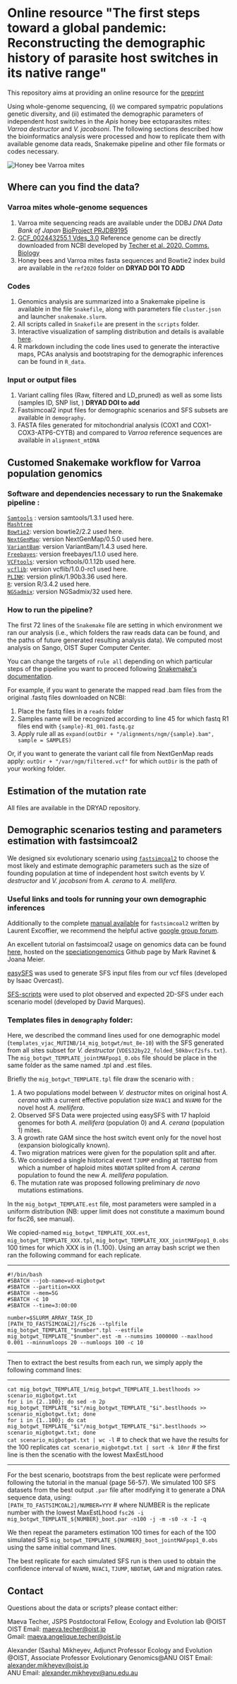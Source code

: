 # Online resource "The first steps toward a global pandemic: Reconstructing the demographic history of parasite host switches in its native range"

This repository aims at providing an online resource for the [preprint](https://www.biorxiv.org/content/10.1101/2020.07.30.228320v1.full)

Using whole-genome sequencing, (i) we compared sympatric populations genetic diversity, and (ii) estimated the demographic parameters of independent host switches in the _Apis_ honey bee ectoparasites mites: _Varroa destructor_ and _V. jacobsoni_. The following sections described how the bioinformatics analysis were processed and how to replicate them with available genome data reads, Snakemake pipeline and other file formats or codes necessary.

<img src="/images/Varroabanner.jpg" alt="Honey bee Varroa mites"/>

## Where can you find the data?

### Varroa mites whole-genome sequences

1. Varroa mite sequencing reads are available under the DDBJ _DNA Data Bank of Japan_ [BioProject PRJDB9195](https://www.ncbi.nlm.nih.gov/bioproject/PRJDB9195)   
2. [GCF_002443255.1 Vdes_3.0](https://www.ncbi.nlm.nih.gov/genome/?term=txid109461[orgn]) Reference genome can be directly downloaded from NCBI developed by [Techer et al. 2020. Comms. Biology](https://www.nature.com/articles/s42003-019-0606-0)  
3. Honey bees and Varroa mites fasta sequences and Bowtie2 index build are available in the `ref2020` folder on **DRYAD DOI TO ADD**  

### Codes

1. Genomics analysis are summarized into a Snakemake pipeline is available in the file `Snakefile`, along with parameters file `cluster.json` and launcher `snakemake.slurm`.
2. All scripts called in `Snakefile` are present in the `scripts` folder.  
3. Interactive visualization of sampling distribution and details is available [here](https://MaevaTecher.github.io/varroa-host-jump).   
4. R markdown including the code lines used to generate the interactive maps, PCAs analysis and bootstraping for the demographic inferences can be found in `R_data`.

### Input or output files 

1. Variant calling files (Raw, filtered and LD_pruned) as well as some lists (samples ID, SNP list, ) **DRYAD DOI to add**  
2. Fastsimcoal2 input files for demographic scenarios and SFS subsets are available in `demography`.
3. FASTA files generated for mitochondrial analysis (COX1 and COX1-COX3-ATP6-CYTB) and compared to _Varroa_ reference sequences are available in `alignment_mtDNA`

## Customed Snakemake workflow for Varroa population genomics

### Software and dependencies necessary to run the Snakemake pipeline :  

[`Samtools`](http://www.htslib.org/) : version samtools/1.3.1 used here.  
[`Mashtree`](https://github.com/lskatz/mashtree)   
[`Bowtie2`](http://bowtie-bio.sourceforge.net/bowtie2/index.shtml): version bowtie2/2.2 used here.   
[`NextGenMap`](https://cibiv.github.io/NextGenMap/): version NextGenMap/0.5.0 used here.   
[`VariantBam`](https://github.com/broadinstitute/VariantBam): version VariantBam/1.4.3 used here.   
[`Freebayes`](https://github.com/ekg/freebayes): version freebayes/1.1.0 used here.  
[`VCFtools`](https://vcftools.github.io/index.html): version vcftools/0.1.12b used here.  
[`vcflib`](https://github.com/vcflib/vcflib): version vcflib/1.0.0-rc1 used here.  
[`PLINK`](https://www.cog-genomics.org/plink/): version plink/1.90b3.36 used here.  
[`R`](https://www.r-project.org/): version R/3.4.2 used here.  
[`NGSadmix`](http://www.popgen.dk/software/index.php/NgsAdmix): version NGSadmix/32 used here.  

### How to run the pipeline?  

The first 72 lines of the `Snakemake` file are setting in which environment we ran our analysis (i.e., which folders the raw reads data can be found, and the paths of future generated resulting analysis data). We computed most analysis on Sango, OIST Super Computer Center.

You can change the targets of `rule all` depending on which particular steps of the pipeline you want to proceed following [Snakemake's documentation](https://snakemake.readthedocs.io/en/v3.9.1/).   

For example, if you want to generate the mapped read .bam files from the original .fastq files downloaded on NCBI:  
1. Place the fastq files in a `reads` folder  
2. Samples name will be recognized according to line 45 for which fastq R1 files end with `{sample}-R1_001.fastq.gz`  
3. Apply rule all as `expand(outDir + "/alignments/ngm/{sample}.bam", sample = SAMPLES)`  

Or, if you want to generate the variant call file from NextGenMap reads apply:
`outDir + "/var/ngm/filtered.vcf"` for which `outDir` is the path of your working folder.


## Estimation of the mutation rate

All files are available in the DRYAD repository.


## Demographic scenarios testing and parameters estimation with fastsimcoal2

We designed six evolutionary scenario using [`fastsimcoal2`](http://cmpg.unibe.ch/software/fastsimcoal2/) to choose the most likely and estimate demographic parameters such as the size of founding population at time of independent host switch events by _V. destructor_ and _V. jacobsoni_ from _A. cerana_ to _A. mellifera_.

### Useful links and tools for running your own demographic inferences

Additionally to the complete [manual available](http://cmpg.unibe.ch/software/fastsimcoal2/man/fastsimcoal26.pdf) for `fastsimcoal2` written by Laurent Excoffier, we recommend the helpful active [google group forum](https://groups.google.com/forum/?nomobile=true#!forum/fastsimcoal). 

An excellent tutorial on fastsimcoal2 usage on genomics data can be found [here](https://speciationgenomics.github.io/fastsimcoal2/), hosted on the [speciationgenomics](https://github.com/speciationgenomics) Github page by Mark Ravinet & Joana Meier. 

[easySFS](https://github.com/isaacovercast/easySFS) was used to generate SFS input files from our vcf files (developed by Isaac Overcast).

[SFS-scripts](https://github.com/marqueda/SFS-scripts) were used to plot observed and expected 2D-SFS under each scenario model (developed by David Marques).

### Templates files in `demography` folder:  

Here, we described the command lines used for one demographic model (`templates_vjac_MUTINB/14_mig_botgwt/mut_8e-10`) with the SFS generated from all sites subset for _V. destructor_ (`VDES32by22_folded_50kbvcf2sfs.txt`). The `mig_botgwt_TEMPLATE_jointMAFpop1_0.obs` file should be place in the same folder as the same named .tpl and .est files.

Briefly the `mig_botgwt_TEMPLATE.tpl` file draw the scenario with :  
1. A two populations model between _V. destructor_ mites on original host _A. cerana_ with a current effective population size `NVAC1` and `NVAM0` for the novel host _A. mellifera_.
2. Observed SFS Data were projected using easySFS with 17 haploid genomes for both _A. mellifera_ (population 0) and _A. cerana_ (population 1) mites.
3. A growth rate GAM since the host switch event only for the novel host (expansion biologically known).
4. Two migration matrices were given for the population split and after.
5. We considered a single historical event `TJUMP` ending at `TBOTEND` from which a number of haploid mites `NBOTAM` splited from _A. cerana_ population to found the new _A. mellifera_ population.
6. The mutation rate was proposed following preliminary _de novo_ mutations estimations.  
  
In the `mig_botgwt_TEMPLATE.est` file, most parameters were sampled in a uniform distribution (NB: upper limit does not constitute a maximum bound for fsc26, see manual).  
  
We copied-named `mig_botgwt_TEMPLATE_XXX.est`, `mig_botgwt_TEMPLATE_XXX.tpl`, `mig_botgwt_TEMPLATE_XXX_jointMAFpop1_0.obs` 100 times for which XXX is in {1..100}. Using an array bash script we then ran the following command for each replicate.  

__________________________
`#!/bin/bash`  
`#SBATCH --job-name=vd-migbotgwt`  
`#SBATCH --partition=XXX`  
`#SBATCH --mem=5G`  
`#SBATCH -c 10`  
`#SBATCH --time=3:00:00`  
  
`number=$SLURM_ARRAY_TASK_ID`  
`[PATH_TO_FASTSIMCOAL2]/fsc26 --tplfile mig_botgwt_TEMPLATE_"$number".tpl --estfile mig_botgwt_TEMPLATE_"$number".est -m --numsims 1000000 --maxlhood 0.001 --minnumloops 20 --numloops 100 -c 10`  
__________________________


Then to extract the best results from each run, we simply apply the following command lines:  
__________________________
`cat mig_botgwt_TEMPLATE_1/mig_botgwt_TEMPLATE_1.bestlhoods >> scenario_migbotgwt.txt`  
`for i in {2..100}; do sed -n 2p mig_botgwt_TEMPLATE_"$i"/mig_botgwt_TEMPLATE_"$i".bestlhoods >> scenario_migbotgwt.txt; done`  
`for i in {1..100}; do cat mig_botgwt_TEMPLATE_"$i"/mig_botgwt_TEMPLATE_"$i".bestlhoods >> scenario_migbotgwt.txt; done`  
`cat scenario_migbotgwt.txt | wc -l` # to check that we have the results for the 100 replicates 
`cat scenario_migbotgwt.txt | sort -k 10nr` # the first line is then the scenatio with the lowest MaxEstLhood  
__________________________

For the best scenario, bootstraps from the best replicate were performed following the tutorial in the manual (page 56-57). We simulated 100 SFS datasets from the best output `.par` file after modifying it to generate a DNA sequence data, using:   
`[PATH_TO_FASTSIMCOAL2]/NUMBER=YYY` # where NUMBER is the replicate number with the lowest MaxEstLhood
`fsc26 -i mig_botgwt_TEMPLATE_${NUMBER}_boot.par -n100 -j -m -s0 -x -I -q`

We then repeat the parameters estimation 100 times for each of the 100 simulated SFS `mig_botgwt_TEMPLATE_${NUMBER}_boot_jointMAFpop1_0.obs` using the same initial command lines. 

The best replicate for each simulated SFS run is then used to obtain the confidence interval of `NVAM0`, `NVAC1`, `TJUMP`, `NBOTAM`, `GAM` and migration rates.


## Contact
Questions about the data or scripts? please contact either:  

Maeva Techer, JSPS Postdoctoral Fellow, Ecology and Evolution lab @OIST  
OIST Email: maeva.techer@oist.jp  
Gmail: maeva.angelique.techer@oist.jp  

Alexander (Sasha) Mikheyev, Adjunct Professor Ecology and Evolution @OIST, Associate Professor Evolutionary Genomics@ANU
OIST Email: alexander.mikheyev@oist.jp  
ANU Email: alexander.mikheyev@anu.edu.au 


